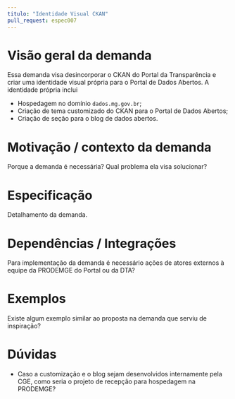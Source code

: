 ```yaml
---
titulo: "Identidade Visual CKAN"
pull_request: espec007
---
```


# Visão geral da demanda

Essa demanda visa desincorporar o CKAN do Portal da Transparência e criar uma identidade visual própria para o Portal de Dados Abertos. A identidade própria inclui

* Hospedagem no domínio `dados.mg.gov.br`;
* Criação de tema customizado do CKAN para o Portal de Dados Abertos;
* Criação de seção para o blog de dados abertos.

# Motivação / contexto da demanda

Porque a demanda é necessária? Qual problema ela visa solucionar?

# Especificação

Detalhamento da demanda.

# Dependências / Integrações

Para implementação da demanda é necessário ações de atores externos à equipe da PRODEMGE do Portal ou da DTA?

# Exemplos

Existe algum exemplo similar ao proposta na demanda que serviu de inspiração?

# Dúvidas

* Caso a customização e o blog sejam desenvolvidos internamente pela CGE, como seria o projeto de recepção para hospedagem na PRODEMGE?
